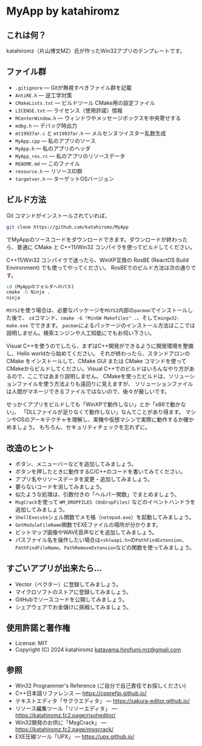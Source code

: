 ﻿# MyApp by katahiromz

## これは何？

katahiromz（片山博文MZ）氏が作ったWin32アプリのテンプレートです。

## ファイル群

- `.gitignore` ― Gitが無視すべきファイル群を記載
- `AntiRE.h` ― 逆工学対策
- `CMakeLists.txt` ― ビルドツール CMake用の設定ファイル
- `LICENSE.txt` ― ライセンス（使用許諾）情報
- `MCenterWindow.h` ― ウィンドウやメッセージボックスを中央寄せする
- `mdbg.h` ― デバッグ時出力
- `mt19937ar.c` と `mt19937ar.h` ― メルセンヌツイスター乱数生成
- `MyApp.cpp` ― 私のアプリのソース
- `MyApp.h` ― 私のアプリのヘッダ
- `MyApp_res.rc` ― 私のアプリのリソースデータ
- `README.md` ― このファイル
- `resource.h` ― リソースID群
- `targetver.h` ― ターゲットOSバージョン

## ビルド方法

Git コマンドがインストールされていれば、

```bash
git clone https://github.com/katahiromz/MyApp
```

でMyAppのソースコードをダウンロードできます。ダウンロードが終わったら、普通に CMake と C++11/Win32 コンパイラを使ってビルドしてください。

C++11/Win32 コンパイラで迷ったら、WinXP互換の RosBE (ReactOS Build Environment) でも使ってやってください。
RosBEでのビルド方法は次の通りです。

```cmd
cd (MyAppのフォルダへのパス)
cmake -G Ninja .
ninja
```

`MSYS2`を使う場合は、必要なパッケージを`MSYS2`内部の`pacman`でインストールした後で、
`cd`コマンド、`cmake -G "MinGW Makefiles" .`、そして`mingw32-make.exe` でできます。
`pacman`によるパッケージのインストール方法はここでは説明しません。検索エンジンや人工知能にでもお伺い下さい。

Visual C++を使うのでしたら、まずはC++開発ができるように開発環境を整備し、Hello worldから始めてください。
それが終わったら、スタンドアロンのCMake をインストールして、CMake GUI または CMake コマンドを使って
CMakeからビルドしてください。Visual C++でのビルドはいろんなやり方があるので、ここではあまり説明しません。
CMakeを使ったビルドは、ソリューションファイルを使う方法よりも遠回りに見えますが、
ソリューションファイルは人間がマネージできるファイルではないので、後々が厳しいです。

せっかくアプリをビルドしても「WinXPで動作しない」とか「x86で動かない」、
「DLLファイルが足りなくて動作しない」なんてことがあり得ます。
マシンやOSのアーキテクチャを理解し、実機や仮想マシンで実際に動作するか確かめましょう。
もちろん、セキュリティチェックを忘れずに。

## 改造のヒント

- ボタン、メニューバーなどを追加してみましょう。
- ボタンを押したときに動作するC/C++のコードを書いてみてください。
- アプリ名やリソースデータを変更・追加してみましょう。
- 要らないコードを消してみましょう。
- 似たような処理は、引数付きの「ヘルパー関数」でまとめましょう。
- `MsgCrack`を使って `WM_DROPFILES (OnDropFiles)` などのイベントハンドラを追加してみましょう。
- `ShellExecute`シェル関数でメモ帳（`notepad.exe`）を起動してみましょう。
- `GetModuleFileName`関数でEXEファイルの場所が分かります。
- ビットマップ画像やWAVE音声などを追加してみましょう。
- パスファイル名を操作したい場合は`<shlwapi.h>`の`PathFindExtension`、`PathFindFileName`、`PathRemoveExtension`などの関数を使ってみましょう。

## すごいアプリが出来たら...

- Vector（ベクター）に登録してみましょう。
- マイクロソフトのストアに登録してみましょう。
- GitHubでソースコードを公開してみましょう。
- シェアウェアでお金儲けに挑戦してみましょう。

## 使用許諾と著作権

- License: MIT
- Copyright (C) 2024 katahiromz <katayama.hirofumi.mz@gmail.com>

## 参照

- Win32 Programmer's Reference (ご自分で自己責任でお探しください)
- C++日本語リファレンス ― https://cpprefjp.github.io/
- テキストエディタ「サクラエディタ」 ― https://sakura-editor.github.io/
- リソース編集ツール「リソーエディタ」 ― https://katahiromz.fc2.page/risoheditor/
- Win32開発のお供に「MsgCrack」 ― https://katahiromz.fc2.page/msgcrack/
- EXE圧縮ツール「UPX」 ― https://upx.github.io/
